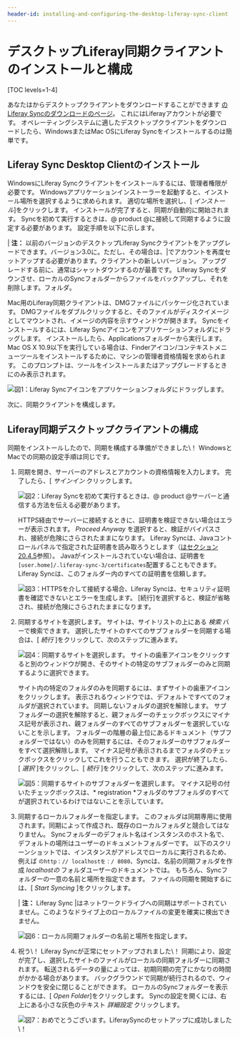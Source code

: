 ```yaml
---
header-id: installing-and-configuring-the-desktop-liferay-sync-client
---
```


# デスクトップLiferay同期クライアントのインストールと構成

[TOC levels=1-4]

あなたはからデスクトップクライアントをダウンロードすることができます [のLiferay Syncのダウンロードのページ](https://www.liferay.com/downloads/liferay-sync)。 これにはLiferayアカウントが必要です。 オペレーティングシステムに適したデスクトップクライアントをダウンロードしたら、WindowsまたはMac OSにLiferay Syncをインストールするのは簡単です。

## Liferay Sync Desktop Clientのインストール

WindowsにLiferay Syncクライアントをインストールするには、管理者権限が必要です。 Windowsアプリケーションインストーラーを起動すると、インストール場所を選択するように求められます。 適切な場所を選択し、[ *インストール*]をクリックします。 インストールが完了すると、同期が自動的に開始されます。 Syncを初めて実行するときは、@ product @に接続して同期するように設定する必要があります。 設定手順を以下に示します。

| **注：** 以前のバージョンのデスクトップLiferay Syncクライアントをアップグレードできます。バージョン3.0に。ただし、その場合は、|でアカウントを再度セットアップする必要があります。クライアントの新しいバージョン。 アップグレードする前に、通常はシャットダウンするのが最善です。 Liferay Syncをダウンさせ、ローカルのSyncフォルダーからファイルをバックアップし、それを削除します。フォルダ。

Mac用のLiferay同期クライアントは、DMGファイルにパッケージ化されています。 DMGファイルをダブルクリックすると、そのファイルがディスクイメージとしてマウントされ、イメージの内容を示すウィンドウが開きます。 Syncをインストールするには、Liferay Syncアイコンをアプリケーションフォルダにドラッグします。 インストールしたら、Applicationsフォルダーから実行します。 Mac OS X 10.9以下を実行している場合は、Finderアイコン/コンテキストメニューツールをインストールするために、マシンの管理者資格情報を求められます。 このプロンプトは、ツールをインストールまたはアップグレードするときにのみ表示されます。

![図1：Liferay Syncアイコンをアプリケーションフォルダにドラッグします。](../../../../images/sync-mac-install.png)

次に、同期クライアントを構成します。

## Liferay同期デスクトップクライアントの構成

同期をインストールしたので、同期を構成する準備ができました\！ WindowsとMacでの同期の設定手順は同じです。

1.  同期を開き、サーバーのアドレスとアカウントの資格情報を入力します。 完了したら、[ *サインイン* クリックします。

    ![図2：Liferay Syncを初めて実行するときは、@ product @サーバーと通信する方法を伝える必要があります。](../../../../images/sync-setup-01.png)

    HTTPS経由でサーバーに接続するときに、証明書を検証できない場合はエラーが表示されます。 *Proceed Anyway* を選択すると、検証がバイパスされ、接続が危険にさらされたままになります。 Liferay Syncは、Javaコントロールパネルで指定された証明書を読み取ろうとします（[はセクション20.4.5](https://docs.oracle.com/javase/8/docs/technotes/guides/deploy/jcp.html#A1152831)参照）。 Javaがインストールされていない場合は、証明書を `[user.home]/.liferay-sync-3/certificates`配置することもできます。 Liferay Syncは、このフォルダー内のすべての証明書を信頼します。

    ![図3：HTTPSを介して接続する場合、Liferay Syncは、セキュリティ証明書を確認できないとエラーを生成します。 [続行]を選択すると、検証が省略され、接続が危険にさらされたままになります。](../../../../images/sync-certificate-error.png)

2.  同期するサイトを選択します。 サイトは、サイトリストの上にある *検索* バーで検索できます。 選択したサイトのすべてのサブフォルダーを同期する場合は、[ *続行* ]をクリックして、次のステップに進みます。

    ![図4：同期するサイトを選択します。 サイトの歯車アイコンをクリックすると別のウィンドウが開き、そのサイトの特定のサブフォルダーのみと同期するように選択できます。](../../../../images/sync-setup-02.png)

    サイト内の特定のフォルダのみを同期するには、まずサイトの歯車アイコンをクリックします。 表示されるウィンドウでは、デフォルトですべてのフォルダが選択されています。 同期しないフォルダの選択を解除します。 サブフォルダーの選択を解除すると、親フォルダーのチェックボックスにマイナス記号が表示され、親フォルダーのすべてのサブフォルダーを選択していないことを示します。 フォルダーの階層の最上位にあるドキュメント（サブフォルダーではない）のみを同期するには、そのフォルダーのサブフォルダーをすべて選択解除します。 マイナス記号が表示されるまでフォルダのチェックボックスをクリックしてこれを行うこともできます。 選択が終了したら、[ *選択* ]をクリックし、[ *続行* ]をクリックして、次のステップに進みます。

    ![図5：同期するサイトのサブフォルダーを選択します。 マイナス記号の付いたチェックボックスは、* registration *フォルダのサブフォルダのすべてが選択されているわけではないことを示しています。](../../../../images/sync-select-folders.png)

3.  同期するローカルフォルダーを指定します。 このフォルダは同期専用に使用されます。同期によって作成され、既存のローカルフォルダと競合してはなりません。 Syncフォルダーのデフォルト名はインスタンスのホスト名で、デフォルトの場所はユーザーのドキュメントフォルダーです。 以下のスクリーンショットでは、インスタンスがアドレスでローカルに実行されるため、例えば `のhttp：// localhostを：/ 8080`、Syncは、名前の同期フォルダを作成 *localhostの* フォルダユーザーのドキュメントでは。 もちろん、Syncフォルダーの一意の名前と場所を指定できます。 ファイルの同期を開始するには、[ *Start Syncing* ]をクリックします。

    | **注：** Liferay Sync |はネットワークドライブへの同期はサポートされていません。このようなドライブ上のローカルファイルの変更を確実に検出できません。

    ![図6：ローカル同期フォルダーの名前と場所を指定します。](../../../../images/sync-setup-03.png)

4.  祝う\！ Liferay Syncが正常にセットアップされました\！ 同期により、設定が完了し、選択したサイトのファイルがローカルの同期フォルダーに同期されます。 転送されるデータの量によっては、初期同期の完了にかなりの時間がかかる場合があります。 バックグラウンドで同期が続行されるので、ウィンドウを安全に閉じることができます。 ローカルのSyncフォルダーを表示するには、[ *Open Folder*]をクリックします。 Syncの設定を開くには、右上にある小さな灰色のテキスト *詳細設定* クリックします。

    ![図7：おめでとうございます。LiferaySyncのセットアップに成功しました\！](../../../../images/sync-setup-04.png)
